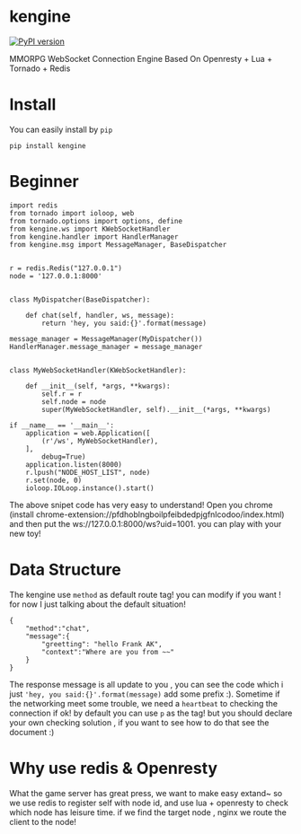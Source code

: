 # kengine

[![PyPI version](https://badge.fury.io/py/kengine.svg)](https://badge.fury.io/py/kengine)

MMORPG  WebSocket Connection Engine Based On Openresty + Lua + Tornado + Redis

Install
=====

You can easily install by `pip`

    pip install kengine


Beginner
======

	import redis
	from tornado import ioloop, web
	from tornado.options import options, define
	from kengine.ws import KWebSocketHandler
	from kengine.handler import HandlerManager
	from kengine.msg import MessageManager, BaseDispatcher


	r = redis.Redis("127.0.0.1")
	node = '127.0.0.1:8000'


	class MyDispatcher(BaseDispatcher):

	    def chat(self, handler, ws, message):
	        return 'hey, you said:{}'.format(message)

	message_manager = MessageManager(MyDispatcher())
	HandlerManager.message_manager = message_manager


	class MyWebSocketHandler(KWebSocketHandler):

	    def __init__(self, *args, **kwargs):
	        self.r = r
	        self.node = node
	        super(MyWebSocketHandler, self).__init__(*args, **kwargs)

	if __name__ == '__main__':
	    application = web.Application([
	        (r'/ws', MyWebSocketHandler),
	    ],
	        debug=True)
	    application.listen(8000)
	    r.lpush("NODE_HOST_LIST", node)
	    r.set(node, 0)
	    ioloop.IOLoop.instance().start()

The above snipet code has very easy to understand! Open you chrome (install chrome-extension://pfdhoblngboilpfeibdedpjgfnlcodoo/index.html) and then put the ws://127.0.0.1:8000/ws?uid=1001. you can play with your new toy!

Data Structure
=====

The kengine use `method` as default route tag! you can modify if you want ! for now
I just talking about the default situation!

	{
		"method":"chat",
		"message":{
			"greetting": "hello Frank AK",
			"context":"Where are you from ~~"
		}
	}

The response message is all update to you , you can see the code which i just `'hey, you said:{}'.format(message)` add some prefix :). Sometime if the networking
meet some trouble, we need a `heartbeat` to checking the connection if ok! by default you can use `p` as the tag! but you should declare your own checking solution , if you want to see how to do that see the document :)

Why use redis & Openresty
=====

What the game server has great press, we want to make easy extand~ so we use redis to register self with node id, and use lua + openresty to check which node has leisure time. if we find the target node , nginx we route the client to the node!

